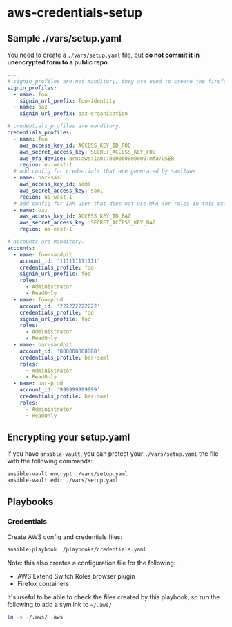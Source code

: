 # aws-credentials-setup

## Sample ./vars/setup.yaml

You need to create a `./vars/setup.yaml` file, but **do not commit it in unencrypted form to a public repo**.

```yaml
---
# signin_profiles are not manditory; they are used to create the firefox containers config.
signin_profiles:
  - name: foo
    signin_url_prefix: foo-identity
  - name: baz
    signin_url_prefix: baz-organisation

# credentials_profiles are manditory.
credentials_profiles:
  - name: foo
    aws_access_key_id: ACCESS_KEY_ID_FOO
    aws_secret_access_key: SECRET_ACCESS_KEY_FOO
    aws_mfa_device: arn:aws:iam::000000000000:mfa/USER
    region: eu-west-1
  # add config for credentials that are generated by saml2aws
  - name: bar-saml
    aws_access_key_id: saml
    aws_secret_access_key: saml
    region: us-west-1
  # add config for IAM user that does not use MFA (or roles in this example)
  - name: baz
    aws_access_key_id: ACCESS_KEY_ID_BAZ
    aws_secret_access_key: SECRET_ACCESS_KEY_BAZ
    region: us-east-1

# accounts are manditory.
accounts:
  - name: foo-sandpit
    account_id: '111111111111'
    credentials_profile: foo
    signin_url_profile: foo
    roles:
      - Administrator
      - ReadOnly
  - name: foo-prod
    account_id: '222222222222'
    credentials_profile: foo
    signin_url_profile: foo
    roles:
      - Administrator
      - ReadOnly
  - name: bar-sandpit
    account_id: '888888888888'
    credentials_profile: bar-saml
    roles:
      - Administrator
      - ReadOnly
  - name: bar-prod
    account_id: '999999999999'
    credentials_profile: bar-saml
    roles:
      - Administrator
      - ReadOnly
```

## Encrypting your setup.yaml

If you have `ansible-vault`, you can protect your `./vars/setup.yaml` the file with the following commands:

```sh
ansible-vault encrypt ./vars/setup.yaml
ansible-vault edit ./vars/setup.yaml
```

## Playbooks

### Credentials

Create AWS config and credentials files:

```sh
ansible-playbook ./playbooks/credentials.yaml
```

Note: this also creates a configuration file for the following:

- AWS Extend Switch Roles browser plugin
- Firefox containers

It's useful to be able to check the files created by this playbook, so run the following to add a symlink to `~/.aws/`

```sh
ln -s ~/.aws/ .aws
```
